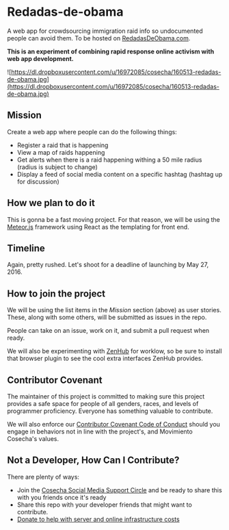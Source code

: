 # Redadas-de-obama
A web app for crowdsourcing immigration raid info so undocumented people can avoid them. To be hosted on [RedadasDeObama.com](http://RedadasDeObama.com).

**This is an experiment of combining rapid response online activism with web app development.**

![https://dl.dropboxusercontent.com/u/16972085/cosecha/160513-redadas-de-obama.jpg](https://dl.dropboxusercontent.com/u/16972085/cosecha/160513-redadas-de-obama.jpg)

## Mission

Create a web app where people can do the following things:
- Register a raid that is happening
- View a map of raids happening
- Get alerts when there is a raid happening withing a 50 mile radius (radius is subject to change)
- Display a feed of social media content on a specific hashtag (hashtag up for discussion)

## How we plan to do it

This is gonna be a fast moving project. For that reason, we will be using the [Meteor.js](http://meteor.com) framework using React as the templating for front end.

## Timeline

Again, pretty rushed. Let's shoot for a deadline of launching by May 27, 2016.

## How to join the project

We will be using the list items in the *Mission* section (above) as user stories. These, along with some others, will be submitted as issues in the repo.

People can take on an issue, work on it, and submit a pull request when ready.

We will also be experimenting with [ZenHub](https://www.zenhub.com/) for worklow, so be sure to install that browser plugin to see the cool extra interfaces ZenHub provides.

## Contributor Covenant

The maintainer of this project is committed to making sure this project provides a safe space for people of all genders, races, and levels of programmer proficiency. Everyone has something valuable to contribute.

We will also enforce our [Contributor Covenant Code of Conduct](CODE_OF_CONDUCT.md) should you engage in behaviors not in line with the project's, and Movimiento Cosecha's values.

## Not a Developer, How Can I Contribute?

There are plenty of ways:
- Join the [Cosecha Social Media Support Circle](https://www.facebook.com/groups/217068172002687) and be ready to share this with you friends once it's ready
- Share this repo with your developer friends that might want to contribute.
- [Donate to help with server and online infrastructure costs](https://actionnetwork.org/fundraising/donate-to-cosecha-online-infrastructure-costs)
